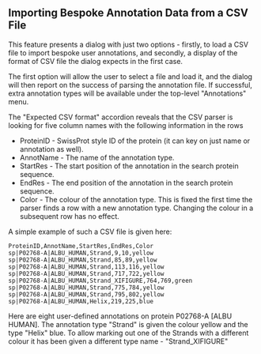## Importing Bespoke Annotation Data from a CSV File ##

This feature presents a dialog with just two options - firstly, to load a CSV file to import bespoke user annotations, and secondly, a display of the format of CSV file the dialog expects in the first case.

The first option will allow the user to select a file and load it, and the dialog will then report on the success of parsing the annotation file. If successful, extra annotation types will be available under the top-level "Annotations" menu.

The "Expected CSV format" accordion reveals that the CSV parser is looking for five column names with the following information in the rows

- ProteinID - SwissProt style ID of the protein (it can key on just name or annotation as well).
- AnnotName - The name of the annotation type.
- StartRes - The start position of the annotation in the search protein sequence.
- EndRes - The end position of the annotation in the search protein sequence.
- Color - The colour of the annotation type. This is fixed the first time the parser finds a row with a new annotation type. Changing the colour in a subsequent row has no effect.

A simple example of such a CSV file is given here:

    ProteinID,AnnotName,StartRes,EndRes,Color
    sp|P02768-A|ALBU_HUMAN,Strand,9,10,yellow
    sp|P02768-A|ALBU_HUMAN,Strand,85,89,yellow
    sp|P02768-A|ALBU_HUMAN,Strand,113,116,yellow
    sp|P02768-A|ALBU_HUMAN,Strand,717,722,yellow
    sp|P02768-A|ALBU_HUMAN,Strand_XIFIGURE,764,769,green
    sp|P02768-A|ALBU_HUMAN,Strand,775,784,yellow
    sp|P02768-A|ALBU_HUMAN,Strand,795,802,yellow
    sp|P02768-A|ALBU_HUMAN,Helix,219,225,blue

Here are eight user-defined annotations on protein P02768-A [ALBU HUMAN]. The annotation type "Strand" is given the colour yellow and the type "Helix" blue. To allow marking out one of the Strands with a different colour it has been given a different type name - "Strand_XIFIGURE"
